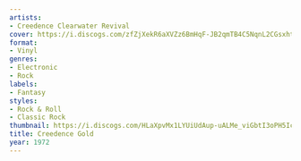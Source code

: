 ```yaml
---
artists:
- Creedence Clearwater Revival
cover: https://i.discogs.com/zfZjXekR6aXVZz6BmHqF-JB2qmTB4C5NqnL2CGsxht0/rs:fit/g:sm/q:90/h:499/w:500/czM6Ly9kaXNjb2dz/LWRhdGFiYXNlLWlt/YWdlcy9SLTMzMzA4/MDktMTM5OTkzMzkx/Ni00MjQyLmpwZWc.jpeg
format:
- Vinyl
genres:
- Electronic
- Rock
labels:
- Fantasy
styles:
- Rock & Roll
- Classic Rock
thumbnail: https://i.discogs.com/HLaXpvMx1LYUiUdAup-uALMe_viGbtI3oPH5IccO5J4/rs:fit/g:sm/q:40/h:150/w:150/czM6Ly9kaXNjb2dz/LWRhdGFiYXNlLWlt/YWdlcy9SLTMzMzA4/MDktMTM5OTkzMzkx/Ni00MjQyLmpwZWc.jpeg
title: Creedence Gold
year: 1972
---
```

